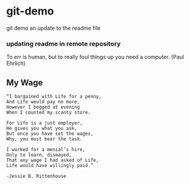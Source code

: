 # git-demo
git demo
an update to the readme file 

### updating readme in remote repository
To err is human, but to really foul things up you need a computer. (Paul Ehrlich)

## My Wage
```
“I bargained with Life for a penny,
And Life would pay no more,
However I begged at evening
When I counted my scanty store.

For Life is a just employer,
He gives you what you ask,
But once you have set the wages,
Why, you must bear the task.

I worked for a menial’s hire,
Only to learn, dismayed,
That any wage I had asked of Life,
Life would have willingly paid.”

-Jessie B. Rittenhouse
```
